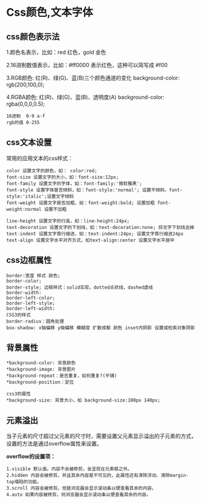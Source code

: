 # Css颜色,文本字体

## css颜色表示法
1.颜色名表示，比如：red 红色，gold 金色

2.16进制数值表示，比如：#ff0000 表示红色，这种可以简写成 #f00

3.RGB颜色: 红(R)、绿(G)、蓝(B)三个颜色通道的变化 background-color: rgb(200,100,0);

4.RGBA颜色: 红(R)、绿(G)、蓝(B)、透明度(A) background-color: rgba(0,0,0,0.5);

```angular2html
16进制  0-9 a-f
rgb的值 0-255
```

## css文本设置
常用的应用文本的css样式：

```angular2html
color 设置文字的颜色，如： color:red;
font-size 设置文字的大小，如：font-size:12px;
font-family 设置文字的字体，如：font-family:'微软雅黑';
font-style 设置字体是否倾斜，如：font-style:'normal'; 设置不倾斜，font-style:'italic';设置文字倾斜
font-weight 设置文字是否加粗，如：font-weight:bold; 设置加粗 font-weight:normal 设置不加粗

line-height 设置文字的行高，如：line-height:24px;
text-decoration 设置文字的下划线，如：text-decoration:none; 将文字下划线去掉
text-indent 设置文字首行缩进，如：text-indent:24px; 设置文字首行缩进24px
text-align 设置文字水平对齐方式，如text-align:center 设置文字水平居中
```

## css边框属性
```angular2html
border:宽度 样式 颜色;
border-color;
border-style; 边框样式：solid实现，dotted点状线，dashed虚线
border-width:
border-left-color;
border-left-style;
border-left-width:
CSS3的样式
border-radius：圆角处理
box-shadow: x轴偏移 y轴偏移 模糊度 扩散成都 颜色 inset内阴影 设置或检索对象阴影
```

## 背景属性
```angular2html
*background-color: 背景颜色
*background-image: 背景图片
*background-repeat：是否重复，如何重复?(平铺)
*background-position：定位

css3的属性                
*background-size: 背景大小，如 background-size:100px 140px;
```

## 元素溢出
当子元素的尺寸超过父元素的尺寸时，需要设置父元素显示溢出的子元素的方式，设置的方法是通过overflow属性来设置。

**overflow的设置项：**
```angular2html
1.visible 默认值。内容不会被修剪，会呈现在元素框之外。
2.hidden 内容会被修剪，并且其余内容是不可见的，此属性还有清除浮动、清除margin-top塌陷的功能。
3.scroll 内容会被修剪，但是浏览器会显示滚动条以便查看其余的内容。
4.auto 如果内容被修剪，则浏览器会显示滚动条以便查看其余的内容。
```



